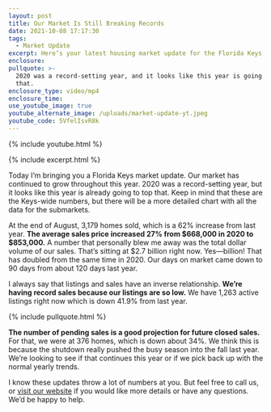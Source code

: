 ```yaml
---
layout: post
title: Our Market Is Still Breaking Records
date: 2021-10-08 17:17:30
tags:
  - Market Update
excerpt: Here’s your latest housing market update for the Florida Keys area.
enclosure:
pullquote: >-
  2020 was a record-setting year, and it looks like this year is going to top
  that.
enclosure_type: video/mp4
enclosure_time:
use_youtube_image: true
youtube_alternate_image: /uploads/market-update-yt.jpeg
youtube_code: 5VfelIsvR8k
---
```

{% include youtube.html %}

{% include excerpt.html %}

Today I’m bringing you a Florida Keys market update. Our market has continued to grow throughout this year. 2020 was a record-setting year, but it looks like this year is already going to top that. Keep in mind that these are the Keys-wide numbers, but there will be a more detailed chart with all the data for the submarkets.

At the end of August, 3,179 homes sold, which is a 62% increase from last year. **The average sales price increased 27% from $668,000 in 2020 to $853,000.** A number that personally blew me away was the total dollar volume of our sales. That’s sitting at $2.7 billion right now. Yes—billion\! That has doubled from the same time in 2020. Our days on market came down to 90 days from about 120 days last year.&nbsp;

I always say that listings and sales have an inverse relationship. **We’re having record sales because our listings are so low.** We have 1,263 active listings right now which is down 41.9% from last year.&nbsp;

{% include pullquote.html %}

**The number of pending sales is a good projection for future closed sales.** For that, we were at 376 homes, which is down about 34%. We think this is because the shutdown really pushed the busy season into the fall last year. We’re looking to see if that continues this year or if we pick back up with the normal yearly trends.

I know these updates throw a lot of numbers at you. But feel free to call us, or [visit our website](https://www.searchfloridakeyshomes.com/) if you would like more details or have any questions. We’d be happy to help.&nbsp;
